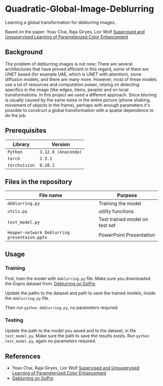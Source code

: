# Quadratic-Global-Image-Deblurring
Learning a global transformation for deblurring images.

Based on the paper:
Yoav Chai, Raja Giryes, Lior Wolf [Supervised and Unsupervised Learning of Parameterized Color Enhancement](https://arxiv.org/abs/2001.05843)

## Background
The problem of deblurring images is not new; There are several architectures that have proved efficient in this regard, some of them are UNET based (for example UAE, which is UNET with attention), some diffusion models, and there are many more.
However, most of these models use a lot of resources and computation power, relying on detecting specifics in the image (like edges, items, people) and on local transformations. In this project we used a different approach.
Since blurring is usually caused by the same noise in the entire picture (phone shaking, movement of objects in the frame), perhaps with enough parameters it's possible to construct a global transformation with a spatial dependence to do the job.


## Prerequisites
|Library         | Version |
|----------------------|----|
|`Python`|  `3.12.8 (Anaconda)`|
|`torch`|  `2.5.1`|
|`torchvision`|  `0.20.1`|

## Files in the repository

|File name         | Purpsoe |
|----------------------|------|
|`deblurring.py`| Training the model|
|`utils.py`| utility functions|
|`test_model.py`| Test trained model on test set|
|`Heaper-network Deblurring presentaion.pptx`| PowerPoint Presentation|


## Usage

### Training
First, train the model with `deblurring.py` file. Make sure you downloaded the Gopro dataset from:
[Deblurring on GoPro]([https://paperswithcode.com/sota/deblurring-on-gopro]).

Update the paths to the dataset and path to save the trained models, inside the `deblurring.py` file.

Then run `python deblurring.py`, no parameters requried.


### Testing
Update the path to the model you saved and to the dataset, in file `test_model.py`.
Make sure the path to save the results exists.
Run `python test_model.py`, again no parameters required.


## References
* Yoav Chai, Raja Giryes, Lior Wolf [Supervised and Unsupervised Learning of Parameterized Color Enhancement]([https://arxiv.org/abs/2001.05843])
* [Deblurring on GoPro]([https://paperswithcode.com/sota/deblurring-on-gopro])



